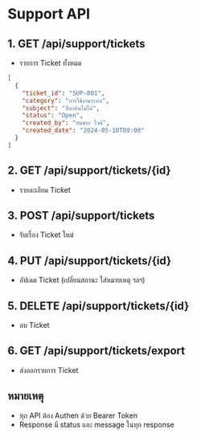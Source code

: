 # Support API

## 1. GET /api/support/tickets
- รายการ Ticket ทั้งหมด

```json
[
  {
    "ticket_id": "SUP-001",
    "category": "การใช้งานระบบ",
    "subject": "ล็อกอินไม่ได้",
    "status": "Open",
    "created_by": "สมชาย ใจดี",
    "created_date": "2024-05-10T09:00"
  }
]
```

## 2. GET /api/support/tickets/{id}
- รายละเอียด Ticket

## 3. POST /api/support/tickets
- รับเรื่อง Ticket ใหม่

## 4. PUT /api/support/tickets/{id}
- อัปเดต Ticket (เปลี่ยนสถานะ ใส่หมายเหตุ ฯลฯ)

## 5. DELETE /api/support/tickets/{id}
- ลบ Ticket

## 6. GET /api/support/tickets/export
- ส่งออกรายการ Ticket

## หมายเหตุ
- ทุก API ต้อง Authen ด้วย Bearer Token
- Response มี status และ message ในทุก response
